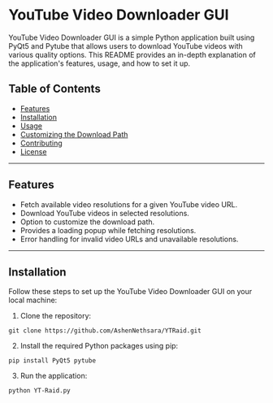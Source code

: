 # YouTube Video Downloader GUI

YouTube Video Downloader GUI is a simple Python application built using PyQt5 and Pytube that allows users to download YouTube videos with various quality options. This README provides an in-depth explanation of the application's features, usage, and how to set it up.

## Table of Contents
- [Features](#features)
- [Installation](#installation)
- [Usage](#usage)
- [Customizing the Download Path](#customizing-the-download-path)
- [Contributing](#contributing)
- [License](#license)

---

## Features

- Fetch available video resolutions for a given YouTube video URL.
- Download YouTube videos in selected resolutions.
- Option to customize the download path.
- Provides a loading popup while fetching resolutions.
- Error handling for invalid video URLs and unavailable resolutions.

---

## Installation

Follow these steps to set up the YouTube Video Downloader GUI on your local machine:

1. Clone the repository:
```
git clone https://github.com/AshenNethsara/YTRaid.git
```

2. Install the required Python packages using pip:
  ```
  pip install PyQt5 pytube
```

3. Run the application:
  ```
  python YT-Raid.py
```
